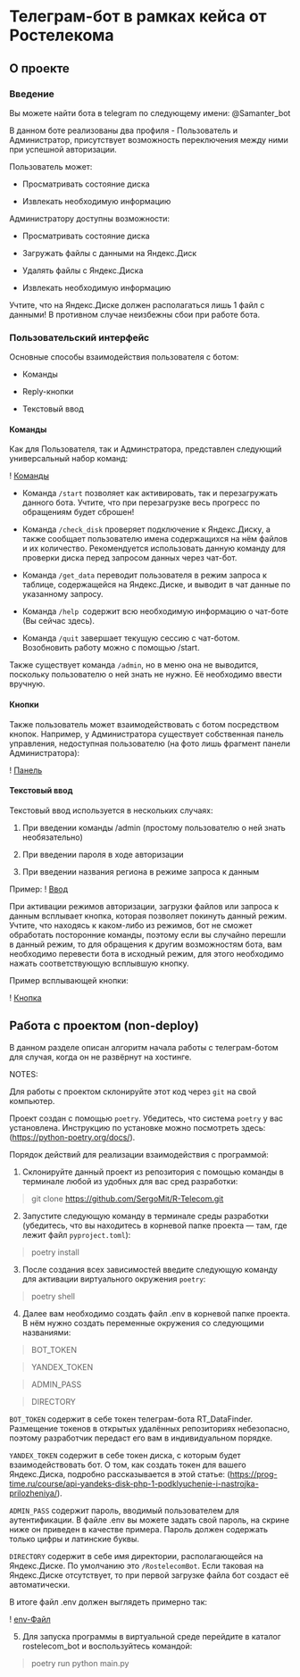 # Телеграм-бот в рамках кейса от Ростелекома
## О проекте

### Введение
Вы можете найти бота в telegram по следующему имени:
@Samanter_bot

В данном боте реализованы два профиля - Пользователь и Администратор, присутствует возможность переключения между ними при успешной авторизации.

Пользователь может: 

- Просматривать состояние диска

- Извлекать необходимую информацию

Администратору доступны возможности:

- Просматривать состояние диска

- Загружать файлы с данными на Яндекс.Диск

- Удалять файлы с Яндекс.Диска

- Извлекать необходимую информацию

Учтите, что на Яндекс.Диске должен располагаться лишь 1 файл с данными! В противном случае неизбежны сбои при
работе бота.

### Пользовательский интерфейс

Основные способы взаимодействия пользователя с ботом:

- Команды

- Reply-кнопки

- Текстовый ввод

#### Команды

Как для Пользователя, так и Админстратора, представлен следующий универсальный набор команд:

! [Команды](/Sources/Команды.png)

- Команда `/start` позволяет как активировать, так и перезагружать
данного бота. Учтите, что при перезагрузке весь прогресс по обращениям
будет сброшен!

- Команда `/check_disk` проверяет подключение к Яндекс.Диску, а также сообщает
пользователю имена содержащихся на нём файлов и их количество. Рекомендуется
использовать данную команду для проверки диска перед запросом данных через чат-бот.

- Команда `/get_data` переводит пользователя в режим запроса к таблице, содержащейся на Яндекс.Диске, и выводит в чат данные по указанному запросу.

- Команда `/help `содержит всю необходимую информацию о чат-боте (Вы сейчас здесь).

- Команда `/quit` завершает текущую сессию с чат-ботом. Возобновить работу можно
с помощью /start.

Также существует команда `/admin`, но в меню она не выводится, поскольку пользователю о ней знать не нужно.
Её необходимо ввести вручную.

#### Кнопки

Также пользователь может взаимодействовать с ботом посредством кнопок.
Например, у Администратора существует собственная панель управления, недоступная пользователю (на фото лишь фрагмент панели Администратора):

! [Панель](/Sources/Панель.png)

#### Текстовый ввод
Текстовый ввод используется в нескольких случаях: 

1. При введении команды /admin (простому пользователю о ней знать необязательно)

2. При введении пароля в ходе авторизации

3. При введении названия региона в режиме запроса к данным

Пример:
! [Ввод](/Sources/Текстовый%20ввод.png)

При активации режимов авторизации, загрузки файлов или запроса к данным всплывает кнопка, которая позволяет покинуть данный режим. Учтите, что находясь к каком-либо из режимов, бот не сможет обработать посторонние команды, поэтому если вы случайно перешли в данный режим, то для обращения к другим возможностям бота, вам необходимо перевести бота в исходный режим, для этого необходимо нажать соответствующую всплывшую кнопку. 

Пример всплывающей кнопки:

! [Кнопка](/Sources/Кнопка.png)

## Работа с проектом (non-deploy)

В данном разделе описан алгоритм начала работы с телеграм-ботом для случая, когда он не развёрнут на хостинге.

NOTES:

Для работы с проектом склонируйте этот код через `git` на свой компьютер.

Проект создан с помощью `poetry`. Убедитесь, что система `poetry` у вас установлена. Инструкцию по установке можно посмотреть здесь: (https://python-poetry.org/docs/).

Порядок действий для реализации взаимодействия с программой:

1. Склонируйте данный проект из репозитория с помощью команды в терминале любой из удобных для вас сред разработки: 
> git clone https://github.com/SergoMit/R-Telecom.git

2. Запустите следующую команду в терминале среды разработки (убедитесь, что вы находитесь в корневой папке проекта — там, где лежит файл `pyproject.toml`):
> poetry install

3. После создания всех зависимостей введите следующую команду для активации виртуального окружения `poetry`:
> poetry shell

4. Далее вам необходимо создать файл .env в корневой папке проекта. В нём нужно создать переменные окружения со следующими
названиями:
>BOT_TOKEN

>YANDEX_TOKEN

>ADMIN_PASS

>DIRECTORY

`BOT_TOKEN` содержит в себе токен телеграм-бота RT_DataFinder. Размещение токенов в открытых удалённых репозиториях небезопасно, поэтому разработчик передаст его вам в индивидуальном порядке.

`YANDEX_TOKEN` содержит в себе токен диска, с которым будет взаимодействовать бот. О том, как создать токен для вашего Яндекс.Диска, подробно рассказывается в этой статье: (https://prog-time.ru/course/api-yandeks-disk-php-1-podklyuchenie-i-nastrojka-prilozheniya/).

`ADMIN_PASS` содержит пароль, вводимый пользователем для аутентификации. В файле .env вы можете задать свой пароль, на скрине ниже он приведен в качестве примера. Пароль должен содержать только цифры и латинские буквы.

`DIRECTORY` содержит в себе имя директории, располагающейся на Яндекс.Диске. По умолчанию это `/RostelecomBot`. Если таковая на 
Яндекс.Диске отсутствует, то при первой загрузке файла бот создаст её автоматически.

В итоге файл .env должен выглядеть примерно так:

! [env-Файл](/Sources/Файл%20env.png)

5. Для запуска программы в виртуальной среде перейдите в каталог rostelecom_bot и воспользуйтесь командой:
> poetry run python main.py
